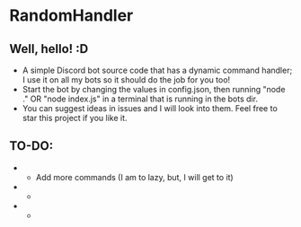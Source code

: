 # RandomHandler
## Well, hello! :D
* A simple Discord bot source code that has a dynamic command handler; I use it on all my bots so it should do the job for you too!
* Start the bot by changing the values in config.json, then running "node ." OR "node index.js" in a terminal that is running in the bots dir.
* You can suggest ideas in issues and I will look into them. Feel free to star this project if you like it.

## TO-DO:
*    - Add more commands (I am to lazy, but, I will get to it)
*    -
*    -
